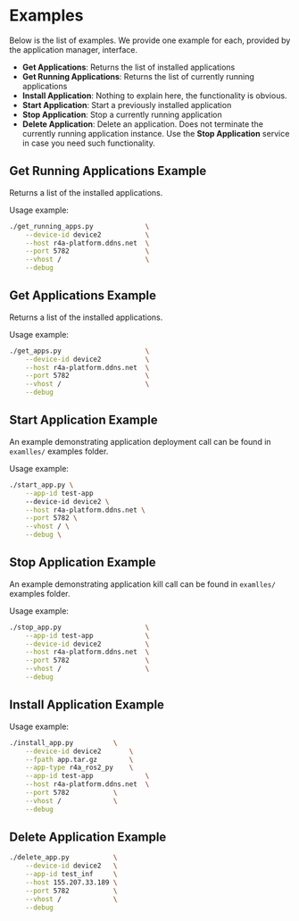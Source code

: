 # Examples

Below is the list of examples. We provide one example
for each, provided by the application manager, interface.

- **Get Applications**: Returns the list of installed applications
- **Get Running Applications**: Returns the list of currently running applications
- **Install Application**: Nothing to explain here, the functionality is obvious.
- **Start Application**: Start a previously installed application
- **Stop Application**: Stop a currently running application
- **Delete Application**: Delete an application. Does not terminate the currently running
application instance. Use the **Stop Application** service in case you need such
functionality.

## Get Running Applications Example

Returns a list of the installed applications.

Usage example:

```bash
./get_running_apps.py             \
    --device-id device2           \
    --host r4a-platform.ddns.net  \
    --port 5782                   \
    --vhost /                     \
    --debug
```

## Get Applications Example

Returns a list of the installed applications.

Usage example:

```bash
./get_apps.py                     \
    --device-id device2           \
    --host r4a-platform.ddns.net  \
    --port 5782                   \
    --vhost /                     \
    --debug
```

## Start Application Example

An example demonstrating application deployment call can be found in
`examlles/` examples folder.

Usage example:

```bash
./start_app.py \
    --app-id test-app
    --device-id device2 \
    --host r4a-platform.ddns.net \
    --port 5782 \
    --vhost / \
    --debug \
```

## Stop Application Example

An example demonstrating application kill call can be found in
`examlles/` examples folder.

Usage example:

```bash
./stop_app.py                     \
    --app-id test-app             \
    --device-id device2           \
    --host r4a-platform.ddns.net  \
    --port 5782                   \
    --vhost /                     \
    --debug
```

## Install Application Example

Usage example:

```bash
./install_app.py		  \
    --device-id device2		  \
    --fpath app.tar.gz		  \
    --app-type r4a_ros2_py	  \
    --app-id test-app	          \
    --host r4a-platform.ddns.net  \
    --port 5782			  \
    --vhost /			  \
    --debug			  
```

## Delete Application Example

```bash
./delete_app.py           \
    --device-id device2   \
    --app-id test_inf     \
    --host 155.207.33.189 \
    --port 5782           \
    --vhost /             \
    --debug

```
